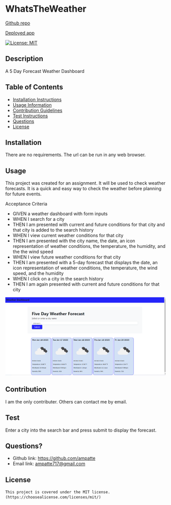 # WhatsTheWeather

[Github repo](https://github.com/ampatte/WhatsTheWeather)

[Deployed app](https://ampatte.github.io/WhatsTheWeather)

  [![License: MIT](https://img.shields.io/badge/License-MIT-yellow.svg)](https://opensource.org/licenses/MIT)

  ## Description
  A 5 Day Forecast Weather Dashboard
    
  ## Table of Contents
  - [Installation Instructions](#Installation)
  - [Usage Information](#Usage)
  - [Contribution Guidelines](#Contribution)
  - [Test Instructions](#Test)
  - [Questions](#Questions)
  - [License](#License)
  
  ## Installation
  There are no requirements. The url can be run in any web browser.

  ## Usage
  This project was created for an assignment. It will be used to check weather forecasts. It is a quick and easy way to check the weather before planning for future events.

Acceptance Criteria
  - GIVEN a weather dashboard with form inputs
  - WHEN I search for a city
  - THEN I am presented with current and future conditions for that city and that city is added to the search history
  - WHEN I view current weather conditions for that city
  - THEN I am presented with the city name, the date, an icon representation of weather conditions, the temperature, the humidity, and the the wind speed
  - WHEN I view future weather conditions for that city
  - THEN I am presented with a 5-day forecast that displays the date, an icon representation of weather conditions, the temperature, the wind speed, and the humidity
  - WHEN I click on a city in the search history
  - THEN I am again presented with current and future conditions for that city

  ![screenshot](./Assets/weatherdash.png/)
  
  ## Contribution
  I am the only contributer. Others can contact me by email.

  ## Test
  Enter a city into the search bar and press submit to display the forecast.

  ## Questions?
  - Github link: https://github.com/ampatte
  - Email link: ampatte717@gmail.com

  ## License
    This project is covered under the MIT license.(https://choosealicense.com/licenses/mit/)
